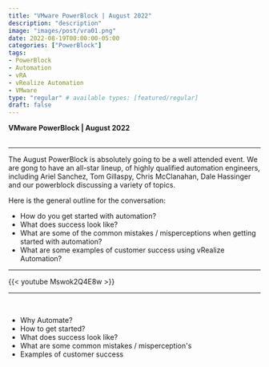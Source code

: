 ```yaml
---
title: "VMware PowerBlock | August 2022"
description: "description"
image: "images/post/vra01.png"
date: 2022-08-19T00:00:00-05:00
categories: ["PowerBlock"]
tags:
- PowerBlock
- Automation
- vRA
- vRealize Automation
- VMware
type: "regular" # available types: [featured/regular]
draft: false
---
```


<div>
  <b>VMware PowerBlock | August 2022</b>
</div>
<div>
  <br>
</div>

---

The August PowerBlock is absolutely going to be a well attended event. We are gong to have an all-star lineup, of highly qualified automation engineers, including Ariel Sanchez, Tom Gillaspy, Chris McClanahan, Dale Hassinger and our powerblock discussing a variety of topics.
 
Here is the general outline for the conversation:

* How do you get started with automation?
* What does success look like?
* What are some of the common mistakes / misperceptions when getting started with automation?
* What are some examples of customer success using vRealize Automation?

---

{{< youtube Mswok2Q4E8w >}}  

---

<div>
  <br>
</div>

* Why Automate?
* How to get started?
* What does success look like?
* What are some common mistakes / misperception's
* Examples of customer success
